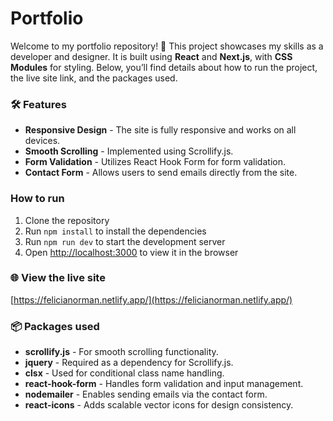# Portfolio
Welcome to my portfolio repository! 🥰 This project showcases my skills as a developer and designer. It is built using **React** and **Next.js**, with **CSS Modules** for styling. Below, you’ll find details about how to run the project, the live site link, and the packages used.

### 🛠 Features
- **Responsive Design** - The site is fully responsive and works on all devices.
- **Smooth Scrolling** - Implemented using Scrollify.js.
- **Form Validation** - Utilizes React Hook Form for form validation.
- **Contact Form** - Allows users to send emails directly from the site.

### How to run
1. Clone the repository
2. Run `npm install` to install the dependencies
3. Run `npm run dev` to start the development server
4. Open [http://localhost:3000](http://localhost:3000) to view it in the browser

### 🌐 View the live site
[https://felicianorman.netlify.app/](https://felicianorman.netlify.app/)


### 📦 Packages used
- <strong>scrollify.js</strong> - For smooth scrolling functionality. 
- <strong>jquery</strong> - Required as a dependency for Scrollify.js.
- <strong>clsx</strong> - Used for conditional class name handling.
- <strong>react-hook-form</strong> - Handles form validation and input management.
- <strong>nodemailer</strong> - Enables sending emails via the contact form.
- <strong>react-icons</strong> - Adds scalable vector icons for design consistency.
